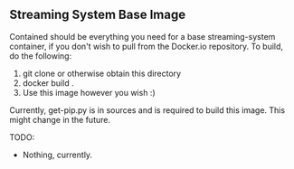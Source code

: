 Streaming System Base Image
-----

Contained should be everything you need for a base streaming-system container, if you don't wish to pull from the Docker.io repository. To build, do the following:

1. git clone or otherwise obtain this directory
2. docker build .
3. Use this image however you wish :)

Currently, get-pip.py is in sources and is required to build this image. This might change in the future.

TODO:
- Nothing, currently.
